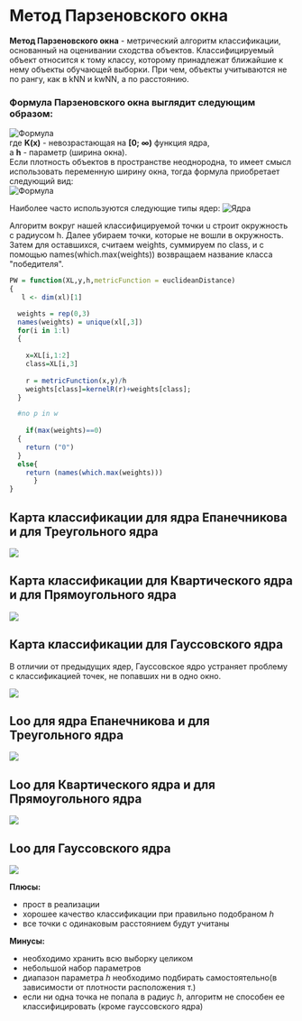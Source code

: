 # Метод Парзеновского окна
**Метод Парзеновского окна** - метрический алгоритм классификации, основанный на оценивании сходства объектов. Классифицируемый объект относится к тому классу, которому принадлежат ближайшие к нему объекты обучающей выборки. При чем, объекты учитываются не по рангу, как в kNN и kwNN, а по расстоянию. 

### Формула Парзеновского окна выглядит следующим образом:
![Формула](f1.png)\
где **K(x)** - невозрастающая на **[0; ∞)** функция ядра,\
а **h** - параметр (ширина окна).\
Если плотность объектов в пространстве неоднородна, то имеет смысл использовать переменную ширину окна, тогда формула приобретает следующий вид:\
![Формула](f2.png)

Наиболее часто используются следующие типы ядер:
![Ядра](Kernels.png)

Алгоритм вокруг нашей классифицируемой точки u строит окружность с радиусом h. Далее убираем точки, которые не вошли в окружность. Затем для оставшихся, считаем weights, суммируем по class, и с помощью names(which.max(weights)) возвращаем название класса "победителя".

``` R
PW = function(XL,y,h,metricFunction = euclideanDistance)
{
   l <- dim(xl)[1]

  weights = rep(0,3)
  names(weights) = unique(xl[,3])
  for(i in 1:l)
  {
    
    x=XL[i,1:2]
    class=XL[i,3]
    
    r = metricFunction(x,y)/h
    weights[class]=kernelR(r)+weights[class];
  }

  #no p in w
 
    if(max(weights)==0) 
  {
    return ("0")
  }
  else{
    return (names(which.max(weights)))
      }
}
```

## Карта классификации для ядра Епанечникова и для Треугольного ядра

<p><img src="ET.png" ></p>

## Карта классификации для Квартического ядра и для Прямоугольного ядра

<p><img src="KR.png" ></p>

## Карта классификации для Гауссовского ядра

В отличии от предыдущих ядер, Гауссовское ядро устраняет проблему с классификацией точек, не попавших ни в одно окно.

<p><img src="G.png" ></p>


## Loo для ядра Епанечникова и для Треугольного ядра

<p><img src="ETloo.png" ></p>

## Loo для Квартического ядра и для Прямоугольного ядра

<p><img src="QR.png" ></p>

## Loo для Гауссовского ядра

<p><img src="Gloo.png" ></p>

__Плюсы:__
- прост в реализации
- хорошее качество классификации при правильно подобраном _h_
- все точки с одинаковым расстоянием будут учитаны

__Минусы:__
- необходимо хранить всю выборку целиком
- небольшой набор параметров
- диапазон параметра _h_ необходимо подбирать самостоятельно(в зависимости от плотности расположения т.)
- если ни одна точка не попала в радиус _h_, алгоритм не способен ее
классифицировать (кроме гауссовского ядра)
